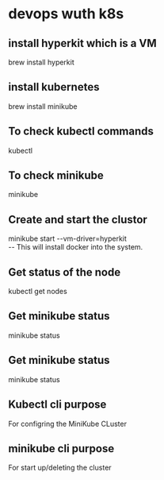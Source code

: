 # devops wuth k8s

## install hyperkit which is a VM <br>
brew install hyperkit

## install kubernetes
brew install minikube

## To check kubectl commands<br>
kubectl

## To check minikube<br>
minikube

## Create and start the clustor <br>
minikube start --vm-driver=hyperkit <br>
    -- This will install docker into the system. <br>
    
## Get status of the node <br>
kubectl get nodes <br>

## Get minikube status <br>
minikube status

## Get minikube status <br>
minikube status

## Kubectl cli purpose<br>
For configring the MiniKube CLuster

## minikube cli purpose<br>
For start up/deleting the cluster
